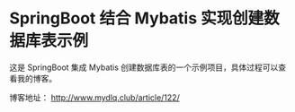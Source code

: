 # SpringBoot 结合 Mybatis 实现创建数据库表示例

这是 SpringBoot 集成 Mybatis 创建数据库表的一个示例项目，具体过程可以查看我的博客。

博客地址： http://www.mydlq.club/article/122/